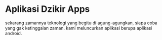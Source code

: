 <h1>Aplikasi Dzikir Apps</h1>
sekarang zamannya teknologi yang begitu di agung-agungkan, siapa coba yang gak ketinggalan zaman. kami meluncurkan aplikasi berupa aplikasi android.
